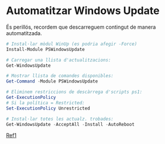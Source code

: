 # Automatitzar Windows Update

És perillós, recordem que descarreguem contingut de manera automatitzada.

```powershell
# Instal·lar mòdul WinUp (es podria afegir -Force)
Install-Module PSWindowsUpdate

# Carregar una llista d'actualitzacions:
Get-WindowsUpdate

# Mostrar llista de comandes disponibles:
Get-Command -Module PSWindowsUpdate

# Eliminem restriccions de descàrrega d'scripts ps1:
Get-ExecutionPolicy
# Si la política = Restricted:
Set-ExecutionPolicy Unrestricted

# Instal·lar totes les actualz. trobades:
Get-WindowsUpdate -AcceptAll -Install -AutoReboot
```

[Ref1](https://www.softzone.es/windows/como-se-hace/actualizar-windows-cmd-powershell/)
